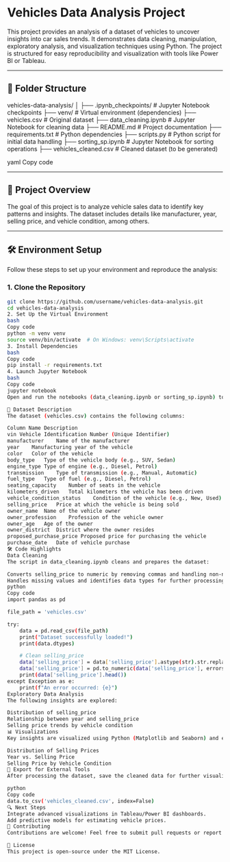 # Vehicles Data Analysis Project

This project provides an analysis of a dataset of vehicles to uncover insights into car sales trends. It demonstrates data cleaning, manipulation, exploratory analysis, and visualization techniques using Python. The project is structured for easy reproducibility and visualization with tools like Power BI or Tableau.

---

## 📂 Folder Structure
vehicles-data-analysis/ │ ├── .ipynb_checkpoints/ # Jupyter Notebook checkpoints ├── venv/ # Virtual environment (dependencies) ├── vehicles.csv # Original dataset ├── data_cleaning.ipynb # Jupyter Notebook for cleaning data ├── README.md # Project documentation ├── requirements.txt # Python dependencies ├── scripts.py # Python script for initial data handling ├── sorting_sp.ipynb # Jupyter Notebook for sorting operations ├── vehicles_cleaned.csv # Cleaned dataset (to be generated)

yaml
Copy code

---

## 📜 Project Overview

The goal of this project is to analyze vehicle sales data to identify key patterns and insights. The dataset includes details like manufacturer, year, selling price, and vehicle condition, among others.

---

## 🛠️ Environment Setup

Follow these steps to set up your environment and reproduce the analysis:

### 1. Clone the Repository
```bash
git clone https://github.com/username/vehicles-data-analysis.git
cd vehicles-data-analysis
2. Set Up the Virtual Environment
bash
Copy code
python -m venv venv
source venv/bin/activate  # On Windows: venv\Scripts\activate
3. Install Dependencies
bash
Copy code
pip install -r requirements.txt
4. Launch Jupyter Notebook
bash
Copy code
jupyter notebook
Open and run the notebooks (data_cleaning.ipynb or sorting_sp.ipynb) to explore and analyze the data.

📂 Dataset Description
The dataset (vehicles.csv) contains the following columns:

Column Name	Description
vin	Vehicle Identification Number (Unique Identifier)
manufacturer	Name of the manufacturer
year	Manufacturing year of the vehicle
color	Color of the vehicle
body_type	Type of the vehicle body (e.g., SUV, Sedan)
engine_type	Type of engine (e.g., Diesel, Petrol)
transmission	Type of transmission (e.g., Manual, Automatic)
fuel_type	Type of fuel (e.g., Diesel, Petrol)
seating_capacity	Number of seats in the vehicle
kilometers_driven	Total kilometers the vehicle has been driven
vehicle_condition_status	Condition of the vehicle (e.g., New, Used)
selling_price	Price at which the vehicle is being sold
owner_name	Name of the vehicle owner
owner_profession	Profession of the vehicle owner
owner_age	Age of the owner
owner_district	District where the owner resides
proposed_purchase_price	Proposed price for purchasing the vehicle
purchase_date	Date of vehicle purchase
🛠️ Code Highlights
Data Cleaning
The script in data_cleaning.ipynb cleans and prepares the dataset:

Converts selling_price to numeric by removing commas and handling non-numeric values.
Handles missing values and identifies data types for further processing.
python
Copy code
import pandas as pd

file_path = 'vehicles.csv'

try:
    data = pd.read_csv(file_path)
    print("Dataset successfully loaded!")
    print(data.dtypes)

    # Clean selling_price
    data['selling_price'] = data['selling_price'].astype(str).str.replace(',', '', regex=True)
    data['selling_price'] = pd.to_numeric(data['selling_price'], errors='coerce')
    print(data['selling_price'].head())
except Exception as e:
    print(f"An error occurred: {e}")
Exploratory Data Analysis
The following insights are explored:

Distribution of selling_price
Relationship between year and selling_price
Selling price trends by vehicle condition
📊 Visualizations
Key insights are visualized using Python (Matplotlib and Seaborn) and external tools like Power BI or Tableau. Examples:

Distribution of Selling Prices
Year vs. Selling Price
Selling Price by Vehicle Condition
🚀 Export for External Tools
After processing the dataset, save the cleaned data for further visualization in Power BI or Tableau:

python
Copy code
data.to_csv('vehicles_cleaned.csv', index=False)
🔍 Next Steps
Integrate advanced visualizations in Tableau/Power BI dashboards.
Add predictive models for estimating vehicle prices.
🤝 Contributing
Contributions are welcome! Feel free to submit pull requests or report issues.

📝 License
This project is open-source under the MIT License.